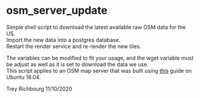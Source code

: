 # osm_server_update
Simple shell script to download the latest available raw OSM data for the US.<br>
Import the new data into a postgres database.<br>
Restart the render service and re-render the new tiles.<br>

The variables can be modified to fit your usage, and the wget variable must be adjust as well as it is set to download the data we use.<br>
This script applies to an OSM map server that was built using [this](https://switch2osm.org/serving-tiles/manually-building-a-tile-server-18-04-lts/) guide on Ubuntu 18.04.<br>
<p>
Trey Richbourg 11/10/2020